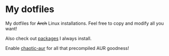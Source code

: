 # My dotfiles
My dotfiles for ~~Arch~~ Linux installations.
Feel free to copy and modify all you want!

Also check out [packages](packages.md) I always install.

Enable [chaotic-aur](https://lonewolf.pedrohlc.com/chaotic-aur/) for all that precompiled AUR goodness!